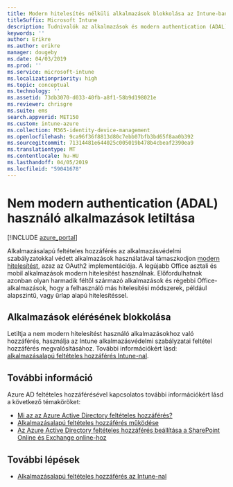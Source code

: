 ```yaml
---
title: Modern hitelesítés nélküli alkalmazások blokkolása az Intune-ban
titleSuffix: Microsoft Intune
description: Tudnivalók az alkalmazások és modern authentication (ADAL) a Microsoft Intune-nal.
keywords: ''
author: Erikre
ms.author: erikre
manager: dougeby
ms.date: 04/03/2019
ms.prod: ''
ms.service: microsoft-intune
ms.localizationpriority: high
ms.topic: conceptual
ms.technology: ''
ms.assetid: 73db3070-d033-40fb-a8f1-58b9d198021e
ms.reviewer: chrisgre
ms.suite: ems
search.appverid: MET150
ms.custom: intune-azure
ms.collection: M365-identity-device-management
ms.openlocfilehash: 9ca96f36f8813d80c7ebb07bfb3bd65f8aa0b392
ms.sourcegitcommit: 71314481e644025c005019b478b4cbeaf2390ea9
ms.translationtype: MT
ms.contentlocale: hu-HU
ms.lasthandoff: 04/05/2019
ms.locfileid: "59041678"
---
```

# <a name="block-apps-that-dont-use-modern-authentication-adal"></a>Nem modern authentication (ADAL) használó alkalmazások letiltása

[!INCLUDE [azure_portal](./includes/azure_portal.md)]

Alkalmazásalapú feltételes hozzáférés az alkalmazásvédelmi szabályzatokkal védett alkalmazások használatával támaszkodjon [modern hitelesítést](https://support.office.com/article/Using-Office-365-modern-authentication-with-Office-clients-776c0036-66fd-41cb-8928-5495c0f9168a), azaz az OAuth2 implementációja. A legújabb Office asztali és mobil alkalmazások modern hitelesítést használnak. Előfordulhatnak azonban olyan harmadik féltől származó alkalmazások és régebbi Office-alkalmazások, hogy a felhasználó más hitelesítési módszerek, például alapszintű, vagy űrlap alapú hitelesítéssel.

## <a name="block-access-to-apps"></a>Alkalmazások elérésének blokkolása

Letiltja a nem modern hitelesítést használó alkalmazásokhoz való hozzáférés, használja az Intune alkalmazásvédelmi szabályzatai feltétel hozzáférés megvalósításához. További információkért lásd: [alkalmazásalapú feltételes hozzáférés Intune-nal](app-based-conditional-access-intune.md).

## <a name="additional-information"></a>További információ

Azure AD feltételes hozzáférésével kapcsolatos további információkért lásd a következő témaköröket:
- [Mi az az Azure Active Directory feltételes hozzáférés?](https://docs.microsoft.com/azure/active-directory/conditional-access/overview)
- [Alkalmazásalapú feltételes hozzáférés működése](app-based-conditional-access-intune.md#how-app-based-conditional-access-works)
- [Az Azure Active Directory feltételes hozzáférés beállítása a SharePoint Online és Exchange online-hoz](https://docs.microsoft.com/azure/active-directory/conditional-access/conditional-access-for-exo-and-spo)

## <a name="next-steps"></a>További lépések

- [Alkalmazásalapú feltételes hozzáférés az Intune-nal](app-based-conditional-access-intune.md)
